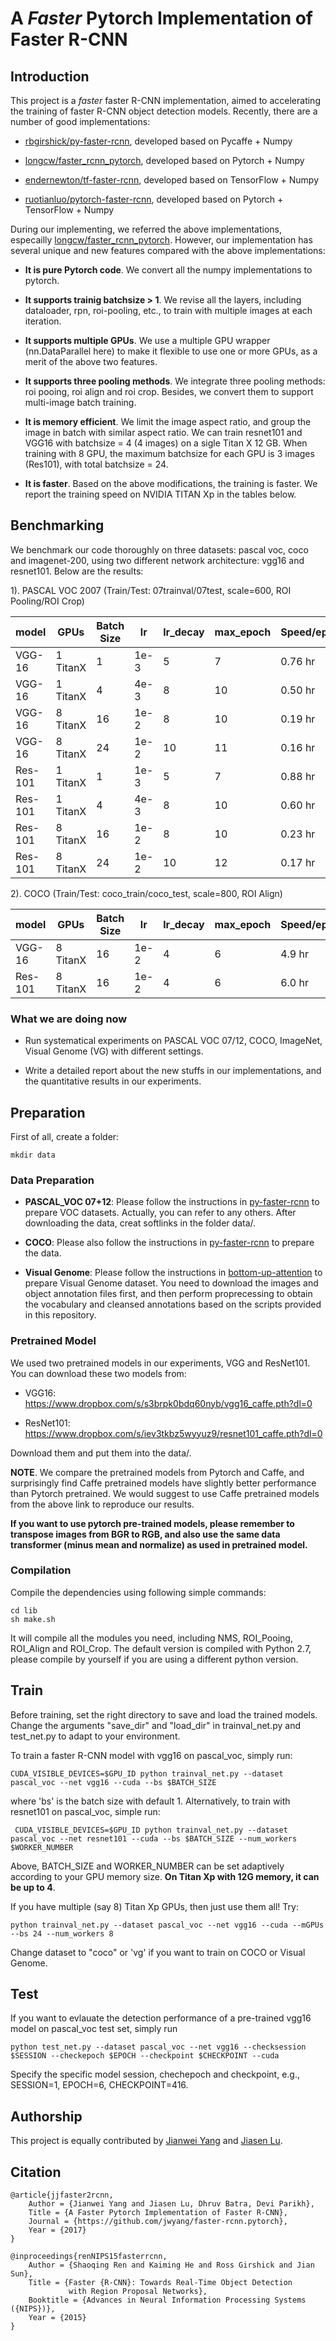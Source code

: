 # A *Faster* Pytorch Implementation of Faster R-CNN

## Introduction

This project is a *faster* faster R-CNN implementation, aimed to accelerating the training of faster R-CNN object detection models. Recently, there are a number of good implementations:

* [rbgirshick/py-faster-rcnn](https://github.com/rbgirshick/py-faster-rcnn), developed based on Pycaffe + Numpy

* [longcw/faster_rcnn_pytorch](https://github.com/longcw/faster_rcnn_pytorch), developed based on Pytorch + Numpy

* [endernewton/tf-faster-rcnn](https://github.com/endernewton/tf-faster-rcnn), developed based on TensorFlow + Numpy

* [ruotianluo/pytorch-faster-rcnn](https://github.com/ruotianluo/pytorch-faster-rcnn), developed based on Pytorch + TensorFlow + Numpy

During our implementing, we referred the above implementations, especailly [longcw/faster_rcnn_pytorch](https://github.com/longcw/faster_rcnn_pytorch). However, our implementation has several unique and new features compared with the above implementations:
* **It is pure Pytorch code**. We convert all the numpy implementations to pytorch.

* **It supports trainig batchsize > 1**. We revise all the layers, including dataloader, rpn, roi-pooling, etc., to train with multiple images at each iteration.

* **It supports multiple GPUs**. We use a multiple GPU wrapper (nn.DataParallel here) to make it flexible to use one or more GPUs, as a merit of the above two features.

* **It supports three pooling methods**. We integrate three pooling methods: roi pooing, roi align and roi crop. Besides, we convert them to support multi-image batch training.

* **It is memory efficient**. We limit the image aspect ratio, and group the image in batch with similar aspect ratio. We can train resnet101 and VGG16 with batchsize = 4 (4 images) on a sigle Titan X 12 GB. When training with 8 GPU, the maximum batchsize for each GPU is 3 images (Res101), with total batchsize = 24. 

* **It is faster**. Based on the above modifications, the training is faster. We report the training speed on NVIDIA TITAN Xp in the tables below.

## Benchmarking

We benchmark our code thoroughly on three datasets: pascal voc, coco and imagenet-200, using two different network architecture: vgg16 and resnet101. Below are the results:

1). PASCAL VOC 2007 (Train/Test: 07trainval/07test, scale=600, ROI Pooling/ROI Crop)

model    | GPUs | Batch Size | lr        | lr_decay | max_epoch     |  Speed/epoch | Memory/GPU | mAP 
---------|-----------|----|-----------|-----|-----|-------|--------|--------
VGG-16     | 1 TitanX | 1 | 1e-3 | 5   | 7   |  0.76 hr | 3265MB   | 71.0   
VGG-16     | 1 TitanX | 4 | 4e-3 | 8   | 10   |  0.50 hr | 9083MB   | 70.7   
VGG-16     | 8 TitanX | 16| 1e-2 | 8   | 10  |  0.19 hr | 5291MB   | 69.6 
VGG-16     | 8 TitanX | 24| 1e-2 | 10  | 11  |  0.16 hr | 11303MB  | 69.6   
Res-101    | 1 TitanX | 1 | 1e-3 | 5   | 7   |  0.88 hr | 3200 MB  | 75.4   
Res-101    | 1 TitanX | 4 | 4e-3 | 8   | 10  |  0.60 hr | 9700 MB  | 74.8
Res-101    | 8 TitanX | 16| 1e-2 | 8   | 10  |  0.23 hr | 8400 MB  | 74.4 
Res-101    | 8 TitanX | 24| 1e-2 | 10  | 12  |  0.17 hr | 10327MB  | 74.5   


2). COCO (Train/Test: coco_train/coco_test, scale=800, ROI Align)

model     | GPUs | Batch Size |lr        | lr_decay | max_epoch     |  Speed/epoch | Memory/GPU | mAP 
---------|-----------|-----|-----------|-----|-----|-------|--------|----- 
VGG-16     | 8 TitanX | 16    |1e-2| 4   | 6  |  4.9 hr | 7192 MB  | 29.2 
Res-101    | 8 TitanX | 16    |1e-2| 4   | 6  |  6.0 hr    |10956 MB  | 36.7

### What we are doing now

* Run systematical experiments on PASCAL VOC 07/12, COCO, ImageNet, Visual Genome (VG) with different settings.

* Write a detailed report about the new stuffs in our implementations, and the quantitative results in our experiments.

## Preparation 

First of all, create a folder:
```
mkdir data
```

### Data Preparation

* **PASCAL_VOC 07+12**: Please follow the instructions in [py-faster-rcnn](https://github.com/rbgirshick/py-faster-rcnn#beyond-the-demo-installation-for-training-and-testing-models) to prepare VOC datasets. Actually, you can refer to any others. After downloading the data, creat softlinks in the folder data/.

* **COCO**: Please also follow the instructions in [py-faster-rcnn](https://github.com/rbgirshick/py-faster-rcnn#beyond-the-demo-installation-for-training-and-testing-models) to prepare the data.

* **Visual Genome**: Please follow the instructions in [bottom-up-attention](https://github.com/peteanderson80/bottom-up-attention) to prepare Visual Genome dataset. You need to download the images and object annotation files first, and then perform proprecessing to obtain the vocabulary and cleansed annotations based on the scripts provided in this repository.

### Pretrained Model

We used two pretrained models in our experiments, VGG and ResNet101. You can download these two models from:

* VGG16: https://www.dropbox.com/s/s3brpk0bdq60nyb/vgg16_caffe.pth?dl=0

* ResNet101: https://www.dropbox.com/s/iev3tkbz5wyyuz9/resnet101_caffe.pth?dl=0

Download them and put them into the data/.

**NOTE**. We compare the pretrained models from Pytorch and Caffe, and surprisingly find Caffe pretrained models have slightly better performance than Pytorch pretrained. We would suggest to use Caffe pretrained models from the above link to reproduce our results. 

**If you want to use pytorch pre-trained models, please remember to transpose images from BGR to RGB, and also use the same data transformer (minus mean and normalize) as used in pretrained model.**

### Compilation

Compile the dependencies using following simple commands:

```
cd lib
sh make.sh
```

It will compile all the modules you need, including NMS, ROI_Pooing, ROI_Align and ROI_Crop. The default version is compiled with Python 2.7, please compile by yourself if you are using a different python version.

## Train 

Before training, set the right directory to save and load the trained models. Change the arguments "save_dir" and "load_dir" in trainval_net.py and test_net.py to adapt to your environment.

To train a faster R-CNN model with vgg16 on pascal_voc, simply run:
```
CUDA_VISIBLE_DEVICES=$GPU_ID python trainval_net.py --dataset pascal_voc --net vgg16 --cuda --bs $BATCH_SIZE
```
where 'bs' is the batch size with default 1. Alternatively, to train with resnet101 on pascal_voc, simple run:
```
 CUDA_VISIBLE_DEVICES=$GPU_ID python trainval_net.py --dataset pascal_voc --net resnet101 --cuda --bs $BATCH_SIZE --num_workers $WORKER_NUMBER
```
Above, BATCH_SIZE and WORKER_NUMBER can be set adaptively according to your GPU memory size. **On Titan Xp with 12G memory, it can be up to 4**.

If you have multiple (say 8) Titan Xp GPUs, then just use them all! Try:
```
python trainval_net.py --dataset pascal_voc --net vgg16 --cuda --mGPUs --bs 24 --num_workers 8
```

Change dataset to "coco" or 'vg' if you want to train on COCO or Visual Genome.

## Test

If you want to evlauate the detection performance of a pre-trained vgg16 model on pascal_voc test set, simply run
```
python test_net.py --dataset pascal_voc --net vgg16 --checksession $SESSION --checkepoch $EPOCH --checkpoint $CHECKPOINT --cuda
```
Specify the specific model session, chechepoch and checkpoint, e.g., SESSION=1, EPOCH=6, CHECKPOINT=416.

## Authorship

This project is equally contributed by [Jianwei Yang](https://github.com/jwyang) and [Jiasen Lu](https://github.com/jiasenlu).

## Citation

    @article{jjfaster2rcnn,
        Author = {Jianwei Yang and Jiasen Lu, Dhruv Batra, Devi Parikh},
        Title = {A Faster Pytorch Implementation of Faster R-CNN},
        Journal = {https://github.com/jwyang/faster-rcnn.pytorch},
        Year = {2017}
    } 
    
    @inproceedings{renNIPS15fasterrcnn,
        Author = {Shaoqing Ren and Kaiming He and Ross Girshick and Jian Sun},
        Title = {Faster {R-CNN}: Towards Real-Time Object Detection
                 with Region Proposal Networks},
        Booktitle = {Advances in Neural Information Processing Systems ({NIPS})},
        Year = {2015}
    }
